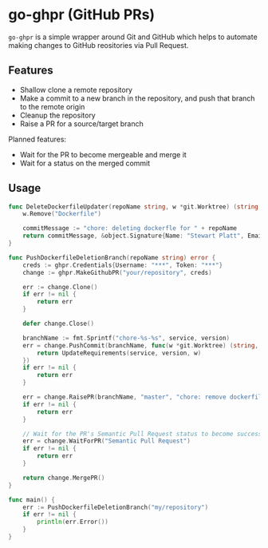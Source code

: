 # go-ghpr (GitHub PRs)

`go-ghpr` is a simple wrapper around Git and GitHub which helps to automate making changes
to GitHub reositories via Pull Request.


## Features

* Shallow clone a remote repository
* Make a commit to a new branch in the repository, and push that branch to the remote origin
* Cleanup the repository
* Raise a PR for a source/target branch

Planned features:

* Wait for the PR to become mergeable and merge it
* Wait for a status on the merged commit

## Usage

```go
func DeleteDockerfileUpdater(repoName string, w *git.Worktree) (string, *object.Signature, error) {
	w.Remove("Dockerfile")

	commitMessage := "chore: deleting dockerfle for " + repoName
	return commitMessage, &object.Signature{Name: "Stewart Platt", Email: "shteou@gmail.com"}, nil
}

func PushDockerfileDeletionBranch(repoName string) error {
	creds := ghpr.Credentials{Username: "***", Token: "***"}
	change := ghpr.MakeGithubPR("your/repository", creds)

	err := change.Clone()
	if err != nil {
		return err
	}

	defer change.Close()

	branchName := fmt.Sprintf("chore-%s-%s", service, version)
	err = change.PushCommit(branchName, func(w *git.Worktree) (string, *object.Signature, error) {
		return UpdateRequirements(service, version, w)
	})
	if err != nil {
		return err
	}

	err = change.RaisePR(branchName, "master", "chore: remove dockerfile for "+service, "")
	if err != nil {
		return err
	}

	// Wait for the PR's Semantic Pull Request status to become successful
	err = change.WaitForPR("Semantic Pull Request")
	if err != nil {
		return err
	}

	return change.MergePR()
}

func main() {
	err := PushDockerfileDeletionBranch("my/repository")
	if err != nil {
		println(err.Error())
	}
}
```
